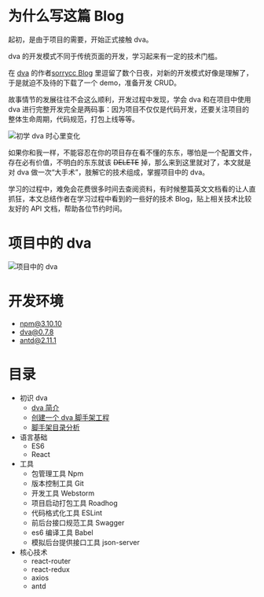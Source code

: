 
# 为什么写这篇 Blog
起初，是由于项目的需要，开始正式接触 dva。

dva 的开发模式不同于传统页面的开发，学习起来有一定的技术门槛。

 在 [dva](https://github.com/dvajs/dva) 的作者[sorrycc Blog](https://github.com/sorrycc/blog/issues) 里逗留了数个日夜，对新的开发模式好像是理解了，于是就迫不及待的下载了一个 demo，准备开发 CRUD。

故事情节的发展往往不会这么顺利，开发过程中发现，学会 dva 和在项目中使用 dva 进行完整开发完全是两码事：因为项目不仅仅是代码开发，还要关注项目的整体生命周期，代码规范，打包上线等等。

![初学 dva 时心里变化](https://static.oschina.net/uploads/img/201706/28145521_JbhX.png "初学 dva 时心里变化")

如果你和我一样，不能容忍在你的项目存在看不懂的东东，哪怕是一个配置文件，存在必有价值，不明白的东东就该 ~~DELETE~~ 掉，那么来到这里就对了，本文就是对 dva 做一次“大手术”，肢解它的技术组成，掌握项目中的 dva。

学习的过程中，难免会花费很多时间去查阅资料，有时候整篇英文文档看的让人直抓狂，本文总结作者在学习过程中看到的一些好的技术 Blog，贴上相关技术比较友好的 API 文档，帮助各位节约时间。


# 项目中的 dva
![项目中的 dva](https://static.oschina.net/uploads/img/201706/28150817_mtXq.png "项目中的 dva")

# 开发环境
- npm@3.10.10
- dva@0.7.8
- antd@2.11.1

# 目录
- 初识 dva
    - [dva 简介](https://github.com/dkvirus/dva/blob/master/book/dva/dva%20%E7%AE%80%E4%BB%8B.md "dva 简介")
    - [创建一个 dva 脚手架工程](https://github.com/dkvirus/dva/blob/master/book/dva/%E5%88%9B%E5%BB%BA%E4%B8%80%E4%B8%AA%20dva%20%E8%84%9A%E6%89%8B%E6%9E%B6%E5%B7%A5%E7%A8%8B.md "创建一个 dva 脚手架工程")
    - [脚手架目录分析](https://github.com/dkvirus/dva/blob/master/book/dva/dva%20%E8%84%9A%E6%89%8B%E6%9E%B6%E7%9B%AE%E5%BD%95%E5%88%86%E6%9E%90.md "脚手架目录分析")
- 语言基础
    - ES6
    - React
- 工具
    - 包管理工具 Npm	    
    - 版本控制工具 Git
    - 开发工具 Webstorm
    - 项目启动打包工具 Roadhog
    - 代码格式化工具 ESLint
    - 前后台接口规范工具 Swagger
    - es6 编译工具 Babel
    - 模拟后台提供接口工具 json-server
- 核心技术
    - react-router
    - react-redux
    - axios
    - antd






